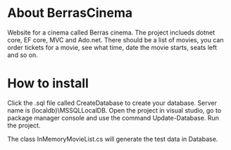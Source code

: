 # About BerrasCinema
Website for a cinema called Berras cinema. The project inclueds dotnet core, EF core, MVC and Ado.net.
There should be a list of movies, you can order tickets for a movie, see what time, date the movie starts, seats left and so on.


# How to install
Click the .sql file called CreateDatabase to create your database.
Server name is (localdb)\MSSQLLocalDB. 
Open the project in visual studio, go to package manager console and use the command Update-Database.
Run the project. 

The class InMemoryMovieList.cs will generate the test data in Database.


